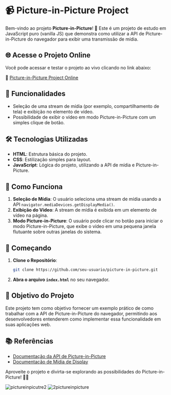 # 📹 Picture-in-Picture Project

Bem-vindo ao projeto **Picture-in-Picture**! 🎉 Este é um projeto de estudo em JavaScript puro (vanilla JS) que demonstra como utilizar a API de Picture-in-Picture do navegador para exibir uma transmissão de mídia.


## 🌐 Acesse o Projeto Online

Você pode acessar e testar o projeto ao vivo clicando no link abaixo:

🔗 [Picture-in-Picture Project Online](https://pictureinpicturejsprojectiury.netlify.app/)

## 🌟 Funcionalidades

- Seleção de uma stream de mídia (por exemplo, compartilhamento de tela) e exibição no elemento de vídeo.
- Possibilidade de exibir o vídeo em modo Picture-in-Picture com um simples clique de botão.

## 🛠️ Tecnologias Utilizadas

- **HTML**: Estrutura básica do projeto.
- **CSS**: Estilização simples para layout.
- **JavaScript**: Lógica do projeto, utilizando a API de mídia e Picture-in-Picture.

## 📸 Como Funciona

1. **Seleção de Mídia**: O usuário seleciona uma stream de mídia usando a API `navigator.mediaDevices.getDisplayMedia()`.
2. **Exibição do Vídeo**: A stream de mídia é exibida em um elemento de vídeo na página.
3. **Modo Picture-in-Picture**: O usuário pode clicar no botão para iniciar o modo Picture-in-Picture, que exibe o vídeo em uma pequena janela flutuante sobre outras janelas do sistema.

## 🚀 Começando

1. **Clone o Repositório**:
   ```bash
   git clone https://github.com/seu-usuario/picture-in-picture.git
   ```
2. **Abra o arquivo `index.html`** no seu navegador.

## 🎯 Objetivo do Projeto

Este projeto tem como objetivo fornecer um exemplo prático de como trabalhar com a API de Picture-in-Picture do navegador, permitindo aos desenvolvedores entenderem como implementar essa funcionalidade em suas aplicações web.

## 📚 Referências

- [Documentação da API de Picture-in-Picture](https://developer.mozilla.org/en-US/docs/Web/API/Picture-in-Picture_API)
- [Documentação de Mídia de Display](https://developer.mozilla.org/en-US/docs/Web/API/MediaDevices/getDisplayMedia)

Aproveite o projeto e divirta-se explorando as possibilidades do Picture-in-Picture! 🎉🚀

![pictureinpicutre2](https://github.com/Iuryppedrosa/PictureInPictureJSProject/assets/89420889/38a95cdc-6796-44b6-b49c-fce537cf61ac)
![2pictureinpicture](https://github.com/Iuryppedrosa/PictureInPictureJSProject/assets/89420889/02e1c5c5-72fd-469e-b032-ee7586e52b96)

